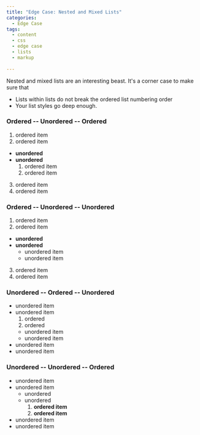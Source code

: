 ```yaml
---
title: "Edge Case: Nested and Mixed Lists"
categories:
  - Edge Case
tags:
  - content
  - css
  - edge case
  - lists
  - markup
  
---
```


Nested and mixed lists are an interesting beast. It's a corner case to make sure that

* Lists within lists do not break the ordered list numbering order
* Your list styles go deep enough.

### Ordered -- Unordered -- Ordered

1. ordered item
2. ordered item
  * **unordered**
  * **unordered**
    1. ordered item
    2. ordered item
3. ordered item
4. ordered item

### Ordered -- Unordered -- Unordered

1. ordered item
2. ordered item
  * **unordered**
  * **unordered**
    * unordered item
    * unordered item
3. ordered item
4. ordered item

### Unordered -- Ordered -- Unordered

* unordered item
* unordered item
  1. ordered
  2. ordered
    * unordered item
    * unordered item
* unordered item
* unordered item

### Unordered -- Unordered -- Ordered

* unordered item
* unordered item
  * unordered
  * unordered
    1. **ordered item**
    2. **ordered item**
* unordered item
* unordered item
